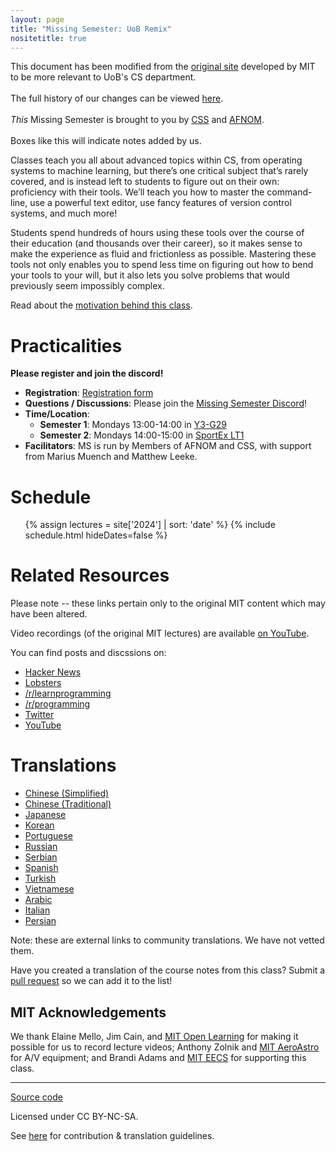 ```yaml
---
layout: page
title: "Missing Semester: UoB Remix"
nositetitle: true
---
```


<div class="note">
This document has been modified from the <a
href="https://missing.csail.mit.edu/"> original site</a> developed by MIT to be more relevant to UoB's CS department.  
<br /><br />
The full history of our changes can be viewed <a href="https://github.com/afnom/missing-semester">here</a>.
<br /><br />
<em>This</em> Missing Semester is brought to you by <a href="https://cssbham.com/">CSS</a> and <a href="https://www.afnom.net">AFNOM</a>.
<br /><br />
Boxes like this will indicate notes added by us.
</div>

Classes teach you all about advanced topics within CS, from operating systems
to machine learning, but there’s one critical subject that’s rarely covered,
and is instead left to students to figure out on their own: proficiency with
their tools. We’ll teach you how to master the command-line, use a powerful
text editor, use fancy features of version control systems, and much more!

Students spend hundreds of hours using these tools over the course of their
education (and thousands over their career), so it makes sense to make the
experience as fluid and frictionless as possible. Mastering these tools not
only enables you to spend less time on figuring out how to bend your tools to
your will, but it also lets you solve problems that would previously seem
impossibly complex.

Read about the [motivation behind this class](/about/).

# Practicalities

**Please register and join the discord!**

* **Registration**: [Registration form](https://forms.gle/AEEoGFv3dWq12YC59)
* **Questions / Discussions**: Please join the [Missing Semester Discord](https://discord.gg/gwgyZQRGhV)!
* **Time/Location**:
    * **Semester 1**: Mondays 13:00-14:00 in [Y3-G29](https://universityofbirmingham.service-now.com/eqpublic/rooms.do?room=6cfd35974d8d6c008163baecd9deaa62)
    * **Semester 2**: Mondays 14:00-15:00 in [SportEx LT1](https://universityofbirmingham.service-now.com/eqpublic/rooms.do?room=5ffd39974d8d6c008163baecd9deaa67)
* **Facilitators**: MS is run by Members of AFNOM and CSS, with support from Marius Muench and Matthew Leeke.


# Schedule

<ul>
{% assign lectures = site['2024'] | sort: 'date' %}
{% include schedule.html hideDates=false %}
</ul>

# Related Resources

<div class="note">
Please note -- these links pertain only to the original MIT content which may have been altered.
</div>

Video recordings (of the original MIT lectures) are available [on YouTube](https://www.youtube.com/playlist?list=PLyzOVJj3bHQuloKGG59rS43e29ro7I57J).

You can find posts and discssions on:

 - [Hacker News](https://news.ycombinator.com/item?id=22226380)
 - [Lobsters](https://lobste.rs/s/ti1k98/missing_semester_your_cs_education_mit)
 - [/r/learnprogramming](https://www.reddit.com/r/learnprogramming/comments/eyagda/the_missing_semester_of_your_cs_education_mit/)
 - [/r/programming](https://www.reddit.com/r/programming/comments/eyagcd/the_missing_semester_of_your_cs_education_mit/)
 - [Twitter](https://twitter.com/jonhoo/status/1224383452591509507)
 - [YouTube](https://www.youtube.com/playlist?list=PLyzOVJj3bHQuloKGG59rS43e29ro7I57J)

# Translations

- [Chinese (Simplified)](https://missing-semester-cn.github.io/)
- [Chinese (Traditional)](https://missing-semester-zh-hant.github.io/)
- [Japanese](https://missing-semester-jp.github.io/)
- [Korean](https://missing-semester-kr.github.io/)
- [Portuguese](https://missing-semester-pt.github.io/)
- [Russian](https://missing-semester-rus.github.io/)
- [Serbian](https://netboxify.com/missing-semester/)
- [Spanish](https://missing-semester-esp.github.io/)
- [Turkish](https://missing-semester-tr.github.io/)
- [Vietnamese](https://missing-semester-vn.github.io/)
- [Arabic](https://missing-semester-ar.github.io/)
- [Italian](https://missing-semester-it.github.io/)
- [Persian](https://missing-semester-fa.github.io/)

Note: these are external links to community translations. We have not vetted them.

Have you created a translation of the course notes from this class? Submit a
[pull request](https://github.com/missing-semester/missing-semester/pulls) so
we can add it to the list!

## MIT Acknowledgements

We thank Elaine Mello, Jim Cain, and [MIT Open Learning](https://openlearning.mit.edu/) for making it possible for us to record lecture videos; Anthony Zolnik and [MIT AeroAstro](https://aeroastro.mit.edu/) for A/V equipment; and Brandi Adams and [MIT EECS](https://www.eecs.mit.edu/) for supporting this class.

---

<div class="small center">
<p><a href="https://github.com/afnom/missing-semester">Source code</a></p>
<p>Licensed under CC BY-NC-SA.</p>
<p>See <a href="{{'/license/' | relative_url}}">here</a> for contribution &amp; translation guidelines.</p>
</div>
